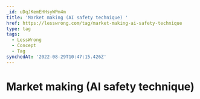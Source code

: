 ```yaml
---
_id: uDqJKemEHHsyWPm4m
title: 'Market making (AI safety technique) '
href: https://lesswrong.com/tag/market-making-ai-safety-technique
type: tag
tags:
  - LessWrong
  - Concept
  - Tag
synchedAt: '2022-08-29T10:47:15.426Z'
---
```

# Market making (AI safety technique) 

